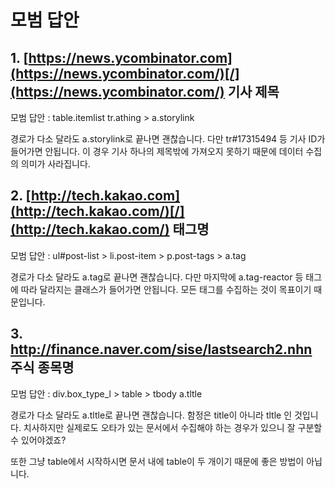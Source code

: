 # 모범 답안

## 1.  [https://news.ycombinator.com](https://news.ycombinator.com/)[/](https://news.ycombinator.com/) 기사 제목

모범 답안 : table.itemlist tr.athing &gt; a.storylink

경로가 다소 달라도 a.storylink로 끝나면 괜찮습니다. 다만 tr\#17315494 등 기사 ID가 들어가면 안됩니다. 이 경우 기사 하나의 제목밖에 가져오지 못하기 때문에 데이터 수집의 의미가 사라집니다.

## 2.  [http://tech.kakao.com](http://tech.kakao.com/)[/](http://tech.kakao.com/) 태그명

모범 답안 : ul\#post-list &gt; li.post-item &gt; p.post-tags &gt; a.tag

경로가 다소 달라도 a.tag로 끝나면 괜찮습니다. 다만 마지막에 a.tag-reactor 등 태그에 따라 달라지는 클래스가 들어가면 안됩니다. 모든 태그를 수집하는 것이 목표이기 때문입니다.

## 3.  [http://](http://finance.naver.com/sise/lastsearch2.nhn)[finance.naver.com/sise/lastsearch2.nhn](http://finance.naver.com/sise/lastsearch2.nhn) 주식 종목명

모범 답안 : div.box\_type\_l &gt; table &gt; tbody a.tltle

경로가 다소 달라도 a.tltle로 끝나면 괜찮습니다. 함정은 title이 아니라 tltle 인 것입니다. 치사하지만 실제로도 오타가 있는 문서에서 수집해야 하는 경우가 있으니 잘 구분할 수 있어야겠죠?

또한 그냥 table에서 시작하시면 문서 내에 table이 두 개이기 때문에 좋은 방법이 아닙니다.

